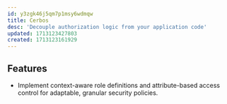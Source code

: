 ```yaml
---
id: y3zgk46j5qm7p1msy6wdmqw
title: Cerbos
desc: 'Decouple authorization logic from your application code'
updated: 1713123427803
created: 1713123161929
---
```


## Features

- Implement context-aware role definitions and attribute-based access control for adaptable, granular security policies.